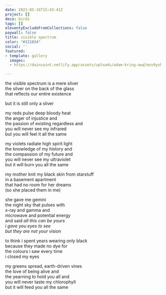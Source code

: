 ```yaml
---
date: 2021-05-16T15:43:41Z
project: []
deco: birds
tags: []
eleventyExcludeFromCollections: false
paywall: false
title: visible spectrum
color: "#221834"
social: ''
featured:
- template: gallery
  images:
  - https://dainsaint.netlify.app/assets/uploads/adam-kring-awqlmzv9yxk-unsplash.jpg

---
```

the visible spectrum is a mere sliver  
the silver on the back of the glass  
that reflects our entire existence

but it is still only a sliver

> 

my reds pulse deep bloody heat  
the anger of injustice and  
the passion of existing regardless and  
you will never see my infrared  
but you will feel it all the same

> 

my violets radiate high spirit light  
the knowledge of my history and  
the compassion of my future and  
you will never see my ultraviolet  
but it will burn you all the same

> 

my mother knit my black skin from starstuff  
in a basement apartment  
that had no room for her dreams  
(so she placed them in me)

she gave me gemini  
the night sky that pulses with  
x-ray and gamma and  
microwave and potential energy  
and said _all this can be yours  
i gave you eyes to see  
but they are not your vision_

> 

to think i spent years wearing only black  
because they made no dye for   
the colours i saw every time  
i closed my eyes

> 

my greens spread, earth-driven vines  
the love of being alive and  
the yearning to hold you all and  
you will never taste my chlorophyll  
but it will feed you all the same